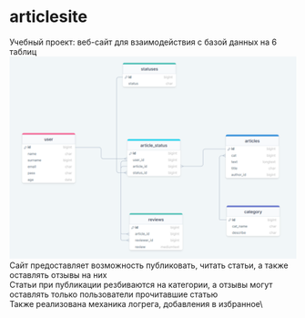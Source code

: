 # articlesite
Учебный проект: веб-сайт для взаимодействия с базой данных на 6 таблиц\
![db.png](https://github.com/s1kiri/articlesite/raw/main/db.png)\
Сайт предоставляет возможность публиковать, читать статьи, а также оставлять отзывы на них\
Статьи при публикации резбиваются на категории, а отзывы могут оставлять только пользователи прочитавшие статью\
Также реализована механика логрега, добавления в избранное\
